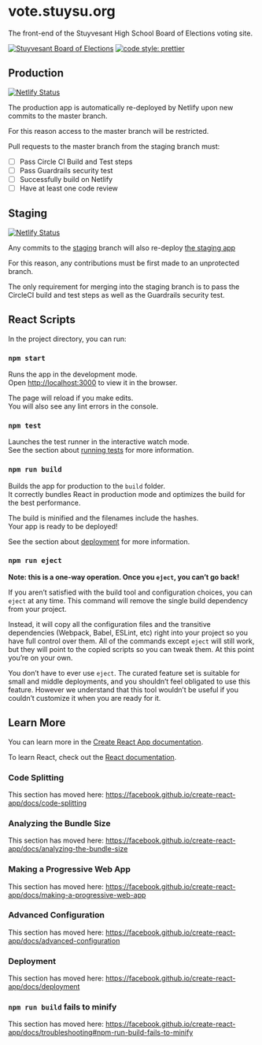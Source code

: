 # vote.stuysu.org

The front-end of the Stuyvesant High School Board of Elections voting site.

[![Stuyvesant Board of Elections](https://circleci.com/gh/stuy-boe/api-vote.stuysu.org.svg?style=svg)](https://github.com/stuy-boe/api.vote.stuysu.org)
[![code style: prettier](https://img.shields.io/badge/code_style-prettier-ff69b4.svg?style=flat-square)](https://github.com/prettier/prettier)

## Production

[![Netlify Status](https://api.netlify.com/api/v1/badges/10fe90c0-0522-4dc2-aa7d-701dbf20a1a2/deploy-status)](https://app.netlify.com/sites/vote-stuysu-org/deploys)

The production app is automatically re-deployed by Netlify upon new commits to the master branch.

For this reason access to the master branch will be restricted.

Pull requests to the master branch from the staging branch must:

-   [ ] Pass Circle CI Build and Test steps
-   [ ] Pass Guardrails security test
-   [ ] Successfully build on Netlify
-   [ ] Have at least one code review

## Staging

[![Netlify Status](https://api.netlify.com/api/v1/badges/d6c0fd89-b051-48b5-92c2-36244ebd3145/deploy-status)](https://app.netlify.com/sites/dev-vote-stuysu-org/deploys)

Any commits to the [staging](https://github.com/stuy-boe/vote.stuysu.org/tree/staging) branch will also re-deploy [the staging app](https://staging-vote.stuysu.org)

For this reason, any contributions must be first made to an unprotected branch.

The only requirement for merging into the staging branch is to pass the CircleCI build and test steps as well as the Guardrails security test.

## React Scripts

In the project directory, you can run:

### `npm start`

Runs the app in the development mode.<br />
Open [http://localhost:3000](http://localhost:3000) to view it in the browser.

The page will reload if you make edits.<br />
You will also see any lint errors in the console.

### `npm test`

Launches the test runner in the interactive watch mode.<br />
See the section about [running tests](https://facebook.github.io/create-react-app/docs/running-tests) for more information.

### `npm run build`

Builds the app for production to the `build` folder.<br />
It correctly bundles React in production mode and optimizes the build for the best performance.

The build is minified and the filenames include the hashes.<br />
Your app is ready to be deployed!

See the section about [deployment](https://facebook.github.io/create-react-app/docs/deployment) for more information.

### `npm run eject`

**Note: this is a one-way operation. Once you `eject`, you can’t go back!**

If you aren’t satisfied with the build tool and configuration choices, you can `eject` at any time. This command will remove the single build dependency from your project.

Instead, it will copy all the configuration files and the transitive dependencies (Webpack, Babel, ESLint, etc) right into your project so you have full control over them. All of the commands except `eject` will still work, but they will point to the copied scripts so you can tweak them. At this point you’re on your own.

You don’t have to ever use `eject`. The curated feature set is suitable for small and middle deployments, and you shouldn’t feel obligated to use this feature. However we understand that this tool wouldn’t be useful if you couldn’t customize it when you are ready for it.

## Learn More

You can learn more in the [Create React App documentation](https://facebook.github.io/create-react-app/docs/getting-started).

To learn React, check out the [React documentation](https://reactjs.org/).

### Code Splitting

This section has moved here: https://facebook.github.io/create-react-app/docs/code-splitting

### Analyzing the Bundle Size

This section has moved here: https://facebook.github.io/create-react-app/docs/analyzing-the-bundle-size

### Making a Progressive Web App

This section has moved here: https://facebook.github.io/create-react-app/docs/making-a-progressive-web-app

### Advanced Configuration

This section has moved here: https://facebook.github.io/create-react-app/docs/advanced-configuration

### Deployment

This section has moved here: https://facebook.github.io/create-react-app/docs/deployment

### `npm run build` fails to minify

This section has moved here: https://facebook.github.io/create-react-app/docs/troubleshooting#npm-run-build-fails-to-minify

